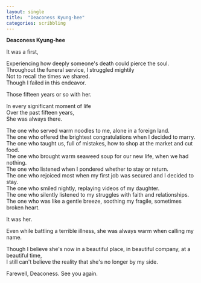 ```yaml
---
layout: single
title:  "Deaconess Kyung-hee"
categories: scribbling
---
```


**Deaconess Kyung-hee**

It was a first,

Experiencing how deeply someone's death could pierce the soul.\
Throughout the funeral service, I struggled mightily\
Not to recall the times we shared.\
Though I failed in this endeavor.

Those fifteen years or so with her.

In every significant moment of life\
Over the past fifteen years,\
She was always there.

The one who served warm noodles to me, alone in a foreign land.\
The one who offered the brightest congratulations when I decided to marry.\
The one who taught us, full of mistakes, how to shop at the market and cut food.\
The one who brought warm seaweed soup for our new life, when we had nothing.\
The one who listened when I pondered whether to stay or return.\
The one who rejoiced most when my first job was secured and I decided to stay.\
The one who smiled nightly, replaying videos of my daughter.\
The one who silently listened to my struggles with faith and relationships.\
The one who was like a gentle breeze, soothing my fragile, sometimes broken heart.

It was her.

Even while battling a terrible illness, she was always warm when calling my name.

Though I believe she's now in a beautiful place, in beautiful company, at a beautiful time,\
I still can't believe the reality that she's no longer by my side.

Farewell, Deaconess. See you again.